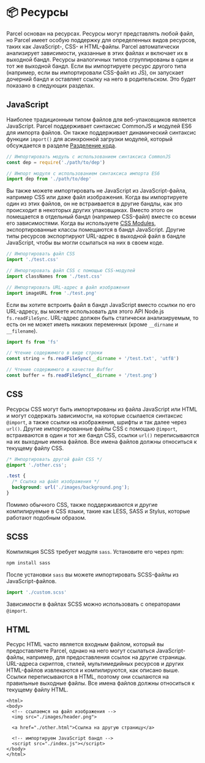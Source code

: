# 📦 Ресурсы

Parcel основан на ресурсах. Ресурсы могут представлять любой файл, но Parcel имеет особую поддержку для определенных видов ресурсов, таких как JavaScript-, CSS- и HTML-файлы. Parcel автоматически анализирует зависимости, указанные в этих файлах и включает их в выходной бандл. Ресурсы аналогичных типов сгруппированы в один и тот же выходной бандл. Если вы импортируете ресурс другого типа \(например, если вы импортировали CSS-файл из JS\), он запускает дочерний бандл и оставляет ссылку на него в родительском. Это будет показано в следующих разделах.

## JavaScript

Наиболее традиционным типом файлов для веб-упаковщиков является JavaScript. Parcel поддерживает синтаксис CommonJS и модулей ES6 для импорта файлов. Он также поддерживает динамический синтаксис функции `import()` для асинхронной загрузки модулей, который обсуждается в разделе [Разделение кода](https://github.com/amymariaparker2401/website/tree/574adba7f88c1181c822d553056158f78247bbe7/src/i18n/ru/docs/code_splitting.html).

```javascript
// Импортировать модуль с использованием синтаксиса CommonJS
const dep = require('./path/to/dep')

// Импорт модуля с использованием синтаксиса импорта ES6
import dep from './path/to/dep'
```

Вы также можете импортировать не JavaScript из JavaScript-файла, например CSS или даже файл изображения. Когда вы импортируете один из этих файлов, он не встраивается в другие бандлы, как это происходит в некоторых других упаковщиках. Вместо этого он помещается в отдельный бандл \(например CSS-файл\) вместе со всеми его зависимостями. Когда вы используете [CSS Modules](https://github.com/css-modules/css-modules), экспортированные классы помещаются в бандл JavaScript. Другие типы ресурсов экспортируют URL-адрес в выходной файл в бандле JavaScript, чтобы вы могли ссылаться на них в своем коде.

```javascript
// Импортировать файл CSS
import './test.css'

// Импортировать файл CSS с помощью CSS-модулей
import classNames from './test.css'

// Импортировать URL-адрес в файл изображения
import imageURL from './test.png'
```

Если вы хотите встроить файл в бандл JavaScript вместо ссылки по его URL-адресу, вы можете использовать для этого API Node.js `fs.readFileSync`. URL-адрес должен быть статически анализируемым, то есть он не может иметь никаких переменных \(кроме `__dirname` и `__filename`\).

```javascript
import fs from 'fs'

// Чтение содержимого в виде строки
const string = fs.readFileSync(__dirname + '/test.txt', 'utf8')

// Чтение содержимого в качестве Buffer
const buffer = fs.readFileSync(__dirname + '/test.png')
```

## CSS

Ресурсы CSS могут быть импортированы из файла JavaScript или HTML и могут содержать зависимости, на которые ссылается синтаксис `@import`, а также ссылки на изображения, шрифты и так далее через `url()`. Другие импортированные файлы CSS с помощью `@import`, встраиваются в один и тот же бандл CSS, ссылки `url()` переписываются на их выходные имена файлов. Все имена файлов должны относиться к текущему файлу CSS.

```css
/* Импортировать другой файл CSS */
@import './other.css';

.test {
  /* Ссылка на файл изображения */
  background: url('./images/background.png');
}
```

Помимо обычного CSS, также поддерживаются и другие компилируемые в CSS языки, такие как LESS, SASS и Stylus, которые работают подобным образом.

## SCSS

Компиляция SCSS требует модуля `sass`. Установите его через npm:

```bash
npm install sass
```

После установки `sass` вы можете импортировать SCSS-файлы из JavaScript-файлов.

```javascript
import './custom.scss'
```

Зависимости в файлах SCSS можно использовать с операторами `@import`.

## HTML

Ресурс HTML часто является входным файлом, который вы предоставляете Parcel, однако на него могут ссылаться JavaScript-файлы, например, для предоставления ссылок на другие страницы. URL-адреса скриптов, стилей, мультимедийных ресурсов и других HTML-файлов извлекаются и компилируются, как описано выше. Ссылки переписываются в HTML, поэтому они ссылаются на правильные выходные файлы. Все имена файлов должны относиться к текущему файлу HTML.

```markup
<html>
<body>
  <!-- ссылаемся на файл изображения -->
  <img src="./images/header.png">

  <a href="./other.html">Ссылка на другую страницу</a>

  <!-- импортируем JavaScript бандл -->
  <script src="./index.js"></script>
</body>
</html>
```

